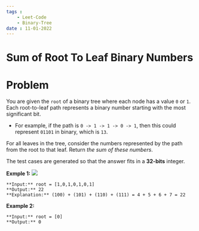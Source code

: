 ```yaml
---
tags : 
	- Leet-Code
	- Binary-Tree
date : 11-01-2022
---
```

# Sum of Root To Leaf Binary Numbers

# Problem 
You are given the `root` of a binary tree where each node has a value `0` or `1`. Each root-to-leaf path represents a binary number starting with the most significant bit.

-   For example, if the path is `0 -> 1 -> 1 -> 0 -> 1`, then this could represent `01101` in binary, which is `13`.

For all leaves in the tree, consider the numbers represented by the path from the root to that leaf. Return _the sum of these numbers_.

The test cases are generated so that the answer fits in a **32-bits** integer.

**Exmple 1:**
![](https://assets.leetcode.com/uploads/2019/04/04/sum-of-root-to-leaf-binary-numbers.png)


```
**Input:** root = [1,0,1,0,1,0,1]
**Output:** 22
**Explanation:** (100) + (101) + (110) + (111) = 4 + 5 + 6 + 7 = 22

```

**Example 2:**
```
**Input:** root = [0]
**Output:** 0
```
 